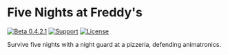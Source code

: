 # Five Nights at Freddy's

[![Beta 0.4.2.1](https://img.shields.io/badge/version-0.4.2-green.svg)]()
[![Support](https://img.shields.io/github/repo-size/nernar/freddys)](https://vk.com/ntfnaf)
[![License](https://img.shields.io/:license-apache-blue.svg)](http://www.apache.org/licenses/LICENSE-2.0.html)

Survive five nights with a night guard at a pizzeria, defending animatronics.
